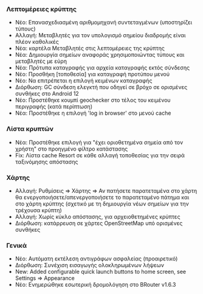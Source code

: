 ### Λεπτομέρειες κρύπτης

- Νέο: Επανασχεδιασμένη αριθμομηχανή συντεταγμένων (υποστηρίζει τύπους)
- Αλλαγή: Μεταβλητές για τον υπολογισμό σημείου διαδρομής είναι πλέον καθολικές
- Νέα: καρτέλα Μεταβλητές στις λεπτομέρειες της κρύπτης
- Νέα: Δημιουργία σημείων αναφοράς χρησιμοποιώντας τύπους και μεταβλητές με εύρη
- Νέα: Πρότυπα καταγραφής για αρχεία καταγραφής εκτός σύνδεσης
- Νέο: Προσθήκη \[τοποθεσία\] για καταγραφή προτύπου μενού
- Νέο: Να επιτρέπεται η επιλογή κειμένων καταγραφής
- Διόρθωση: GC σύνδεση ελεγκτή που οδηγεί σε βρόχο σε ορισμένες συνθήκες στο Android 12
- Νέο: Προστέθηκε κουμπί geochecker στο τέλος του κειμένου περιγραφής (κατά περίπτωση)
- Νέα: Προστέθηκε η επιλογή 'log in browser' στο μενού cache

### Λίστα κρυπτών

- Νέα: Προστέθηκε επιλογή για "έχει οριοθετημένα σημεία από τον χρήστη" στο προηγμένο φίλτρο κατάστασης
- Fix: Λίστα cache Resort σε κάθε αλλαγή τοποθεσίας για την σειρά ταξινόμησης απόστασης

### Χάρτης

- Αλλαγή: Ρυθμίσεις => Χάρτης => Αν πατήσετε παρατεταμένα στο χάρτη θα ενεργοποιήσετε/απενεργοποιήσετε το παρατεταμένο πάτημα και στο χάρτη κρύπτης (σχετικό με τη δημιουργία νέων σημείων για την τρέχουσα κρύπτη)
- Αλλαγή: Χωρίς κύκλο απόστασης, για αρχειοθετημένες κρύπτες
- Διόρθωση: κατάρρευση σε χάρτες OpenStreetMap υπό ορισμένες συνθήκες

### Γενικά

- Νέο: Αυτόματη εκτέλεση αντιγράφων ασφαλείας (προαιρετικό)
- Διόρθωση: Συνέχιση εισαγωγής ολοκληρωμένων λήψεων
- New: Added configurable quick launch buttons to home screen, see Settings => Appearance
- Νέο: Ενημερώθηκε εσωτερική δρομολόγηση στο BRouter v1.6.3
